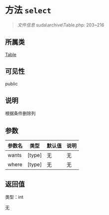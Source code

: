 # 方法 `select`

> *文件信息* suda\archive\Table.php: 203~216

## 所属类 

[Table](../Table.md)

## 可见性

public

## 说明

根据条件删除列


## 参数


| 参数名 | 类型 | 默认值 | 说明 |
|--------|-----|-------|-------|
| wants |  [type] | 无 | 无 |
| where |  [type] | 无 | 无 |



## 返回值

类型：int

无

